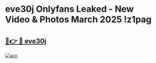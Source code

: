 # eve30j Onlyfans Leaked - New Video & Photos March 2025 !z1pag

# <h2><a href="https://fevn5u.iuczelnia.edu.pl?title=eve30j&ref=z1pag">🔗👉 🔴 eve30j</a></h2>

[![acn](https://github.com/user-attachments/assets/0f9c940e-d8b0-45ae-aac7-cd30a18b3e1c)](https://fevn5u.iuczelnia.edu.pl?title=eve30j&ref=z1pag)


